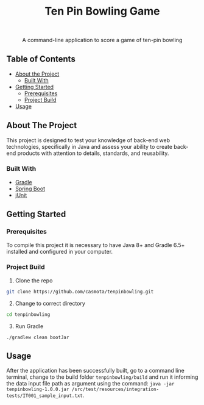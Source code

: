 <h1 align="center"> Ten Pin Bowling Game </h1> <br>

<p align="center">
  A command-line application to score a game of ten-pin bowling
</p>

<!-- TABLE OF CONTENTS -->
## Table of Contents

* [About the Project](#about-the-project)
  * [Built With](#built-with)
* [Getting Started](#getting-started)
  * [Prerequisites](#prerequisites)
  * [Project Build](#project-build)
* [Usage](#usage)




<!-- ABOUT THE PROJECT -->
## About The Project
This project is designed to test your knowledge of back-end web technologies, specifically in
Java and assess your ability to create back-​ end products with attention to details, standards,
and reusability.

### Built With

* [Gradle](https://gradle.org)
* [Spring Boot](https://spring.io/projects/spring-boot)
* [jUnit](https://junit.org/junit5/)



## Getting Started


### Prerequisites

To compile this project it is necessary to have Java 8+ and Gradle 6.5+ installed and configured in your computer.

### Project Build

1. Clone the repo
```sh
git clone https://github.com/casmota/tenpinbowling.git
```
2. Change to correct directory
```sh
cd tenpinbowling
```
3. Run Gradle
```JS
./gradlew clean bootJar
```



<!-- USAGE EXAMPLES -->
## Usage

After the application has been successfully built, go to a command line terminal, change to the build folder `tenpinbowling/build` and run it informing the data input file path as argument using the command: `java -jar tenpinbowling-1.0.0.jar /src/test/resources/integration-tests/IT001_sample_input.txt`.


